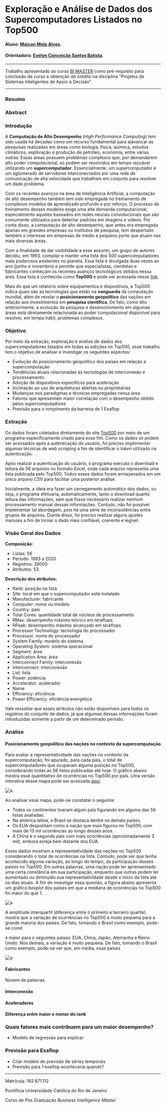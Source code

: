 <!-- antes de enviar a versão final, solicitamos que todos os comentários, colocados para orientação ao aluno, sejam removidos do arquivo -->

# Exploração e Análise de Dados dos Supercomputadores Listados no Top500

#### Aluno: [Maicon Melo Alves](https://github.com/maiconmelo).
#### Orientadora: [Evelyn Conceição Santos Batista](https://github.com/link_do_github).


---

Trabalho apresentado ao curso [BI MASTER](https://ica.puc-rio.ai/bi-master) como pré-requisito para conclusão de curso e obtenção de crédito na disciplina "Projetos de Sistemas Inteligentes de Apoio à Decisão".

---

### Resumo

<!-- trocar o texto abaixo pelo resumo do trabalho, em português -->



### Abstract <!-- Opcional! Caso não aplicável, remover esta seção -->

<!-- trocar o texto abaixo pelo resumo do trabalho, em inglês -->


### Introdução
A **Computação de Alto Desempenho** (*High Performance Computing*) tem sido usada há decadas como um recurso fundamental para alavancar as pesquisas realizadas em áreas como biologia, física, química, estudos climáticos, exploração e produção de petróleo, economia, entre várias outras. Essas áreas possuem problemas complexos que, por demandarem alto poder computacional, só podem ser resolvidos em tempo razoável utilizando um **supercomputador**. Essencialmente, um supercomputador é um aglomerado de servidores interconectados por uma rede de comunicação de alta velocidade que trabalham em conjunto para resolver um dado problema. 

Com os recentes avanços na área de Inteligência Artificial, a computação de alto desempenho também tem sido empregada no treinamento de complexos modelos de aprendizado profundo e por reforço. O processo de treinamento desses modelos exige uma alta demanda computacional, especialmente aqueles baseados em redes neurais convolucionais que são comumente utilizados para detectar padrões em imagens e vídeos. Por conta disso, a computação de alto desempenho, que antes era empregada apenas em grandes empresas ou institutos de pesquisa, tem despertado também o interesse em empresas de médio e pequeno porte que atuam nas mais diversas áreas. 

Com a finalidade de dar visibilidade a esse assunto, um grupo de autores decidiu, em 1993, compilar e manter uma lista dos 500 supercomputadores mais poderosos existentes no planeta. Essa lista é divulgada duas vezes ao ano (junho e novembro) e permite que especialistas, cientistas e fabricantes conheçam os recentes avanços tecnológicos obtidos nessa área. Essa lista é conhecida como **Top500** e pode ser acessada nesse [link](https://www.top500.org/). 

Mais do que um relatório sobre equipamentos e dispositivos, a Top500 indica quais são as tecnologias que estão na **vanguarda** da computação mundial, além de revelar o **posicionamento geopolítico** das nações em relação aos investimentos em **pesquisa científica**. De fato, como dito anteriormente, a evolução da pesquisa e desenvolvimento em algumas áreas está diretamente relacionada ao poder computacional disponível para resolver, em tempo hábil, problemas complexos.

### Objetivo

Por meio da extração, exploração e análise de dados dos supercomputadores listados em todas as edições no Top500, esse trabalho tem o objetivo de analisar e investigar os seguintes aspectos: 

- Evolução do posicionamento geopolítico dos países em relação a supercomputação
- Tendências atuais relacionadas às tecnologias de interconexão e processamento
- Adoção de dispositivos específicos para aceleração
- Inclinação ao uso de arquiteturas abertas ou proprietárias
- Mudanças nos paradigmas e técnicas empregadas nessa área
- Fatores que apresentam maior correlação com o desempenho obtido pelos supercomputadores
- Previsão para o rompimento da barreira de 1 Exaflop

### Extração

Os dados foram coletados diretamente do site [Top500](www.top500.org) por meio de um programa especificamente criado para esse fim. Como os dados só podem ser acessados após a autenticação do usuário, foi preciso implementar algumas técnicas de *web scraping* a fim de identificar o *token* utilizado na autenticação. 

Após realizar a autenticação do usuário, o programa executa o download e leitura de 56 arquivos no formato Excel, onde cada arquivo representa uma lista publicada pelo Top500. Todos esses dados foram armazenados em um único arquivo CSV para facilitar uma posterior análise. 

Inicialmente, a ideia era fazer um carregamento automático dos dados, ou seja, o programa efetuaria, automaticamente, tanto o download quanto leitura das informações, sem que fosse necessário realizar nenhum processamento manual dessas informações. Contudo, não foi possível implementar tal abordagem, pois há uma série de inconsistências entre grupos de arquivos. Diante disso, foi preciso realizar alguns ajustes manuais a fim de tornar o dado mais confiável, coerente e legível. 

### Visão Geral dos Dados

**Composição:**
- Listas: 56
- Período: 1993 a 2020
- Registros: 28000
- Atributos: 53

**Descrição dos atributos:**
- Rank: posição na lista
- Site: local em que o supercomputador está instalado 
- Manufacturer: fabricante
- Computer: nome ou modelo 
- Country: país
- Total Cores: quantidade total de núcleos de processamento
- RMax: desempenho máximo teórico em teraflops
- RPeak: desempenho máximo alcançado em teraflops
- Processor Technology: tecnologia do processador
- Processor: nome do processador
- System Family: modelo do sistema
- Operating System: sistema operacional
- Segment: área
- Application Area: área
- Interconnect Family: interconexão
- Interconnect: interconexão
- List: lista 
- Power: potência
- Accelerator: acelerador 
- Name
- Efficiency: eficiência
- Power Efficiency: eficiência energética

Vale ressaltar que esses atributos não estão disponíveis para todos os registros do conjunto de dados, já que algumas dessas informações foram introduzidas somente a partir de um determinado período. 

### Análise 

#### Posicionamento geopolítico das nações no contexto da supercomputação

Para avaliar a representatividade das nações no contexto da supercomputação, foi apurado, para cada país, o total de supercomputadores que ocuparam alguma posição no Top500, considerando todas as 56 listas publicadas até hoje. O gráfico abaixo mostra esse quantitativo de ocorrências no Top500 por país. Uma versão interativa desse mapa pode ser acessada [aqui](codigo/html/ocorrencias_por_pais_mapa.html).

![a](codigo/figuras/ocorrencias_por_pais_mapa.svg)

Ao analisar esse mapa, pode-se constatar o seguinte: 

- Todos os continentes tiveram algum país figurando em alguma das 56 listas avaliadas. 
- Na américa latina, o Brasil se destaca dentre os demais países. 
- Os EUA despontam como a nação que mais figurou no Top500, com mais de 13 mil ocorrências ao longo desses anos. 
- A China é o segundo país com mais ocorrências (aproximadamente 3 mil), embora esteja bem distante dos EUA. 

Esses dados mostram a representatividade das nações no Top500 considerando o total de ocorrências na lista. Contudo, pode ser que tenha acontecido alguma variação, ao longo do tempo, da participação desses países no Top500. Em outras palavras, uma nação pode ter aprensentado uma certa constância em sua participação, enquanto que outras podem ter aumentado ou diminuído sua representatividade desde o início da lista até os dias atuais. A fim de investigar essa questão, a figura abaixo apresenta um gráfico *boxplot* dos países em que a mediana de ocorrências no Top500 foi maior do que 1. 

![a](codigo/figuras/countries_summary.svg)

A amplitude interquartil (diferença entre o primeiro e terceiro quartis) mostra que a variação de ocorrências no Top500 é muito pequena para a grande maioria dos países. De fato, tomando o Brasil como exemplo, pode-se const

é maior para o seguintes países: EUA, China, Japão, Alemanha e Reino Unido. Nos demais, a variação é muito pequena. De fato, tomando o Brasil como exemplo, pode-se ver que, em média, esse países 

![a](codigo/figuras/Brazil_evolution.svg)


#### Fabricantes
Nuvem de palavras

#### Interconexão

#### Aceleradores

#### Diferença entre maior e menor do rank


### Quais fatores mais contribuem para um maior desempenho?
- Modelo de regressão para explicar 

### Previsão para Exaflop
- Criar modelo de previsão de séries temporais
- Previsão para 1 exaflop aconteceria quando?




---

Matrícula: 192.671.112

Pontifícia Universidade Católica do Rio de Janeiro

Curso de Pós Graduação *Business Intelligence Master*

